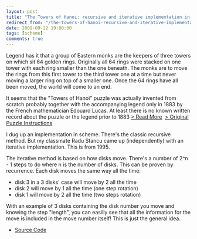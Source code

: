 ```yaml
---
layout: post
title: "The Towers of Hanoi: recursive and iterative implementation in Scheme"
redirect_from: "/the-towers-of-hanoi-recursive-and-iterative-implementation-in-scheme"
date: 2009-09-22 19:00:00
tags: [scheme]
comments: true
---
```

Legend has it that a group of Eastern monks are the keepers of three towers on which sit 64 golden rings. Originally all 64 rings were stacked on one tower with each ring smaller than the one beneath. The monks are to move the rings from this first tower to the third tower one at a time but never moving a larger ring on top of a smaller one. Once the 64 rings have all been moved, the world will come to an end.

It seems that the "Towers of Hanoi" puzzle was actually invented from scratch probably together with the accompanying legend only in 1883 by the French mathematician Edouard Lucas. At least there is no known written record about the puzzle or the legend prior to 1883 [> Read More](http://hanoitower.mkolar.org/)  [> Original Puzzle Instructions](http://www.cs.wm.edu/~pkstoc/toh.html)

I dug up an implementation in scheme. There's the classic recursive method. But my classmate Radu Stancu came up (independently) with an iterative implementation. This is from 1995.

The iterative method is based on how disks move. There's a number of 2^n - 1 steps to do where n is the number of disks. This can be proven by recurrence. Each disk moves the same way all the time:

- disk 3 in a 3 disks' case will move by 2 all the time
- disk 2 will move by 1 all the time (one step rotation)
- disk 1 will move by 2 all the time (two steps rotation)

With an example of 3 disks containing the disk number you move and knowing the step "length", you can easilly see that all the information for the move is included in the move number itself! This is just the general idea.

- [Source Code](https://github.com/dblock/hanoi)

 


